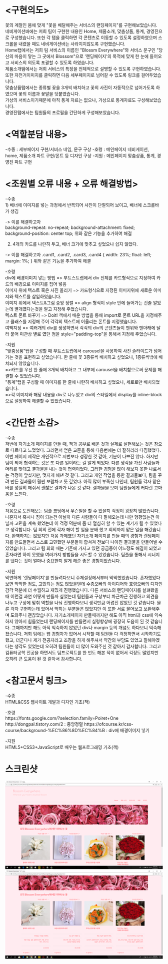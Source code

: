 # <구현의도>
꽃의 계절인 봄에 맞게 "꽃을 배달해주는 서비스의 랜딩페이지"를 구현해보았습니다.
<br>네비게이션바에는 저희 팀이 구현한 내용인 Home, 제품소개, 맞춤상품, 통계, 경영진으로 구성했습니다. 또한 각 탭을 클릭하면 각 콘텐츠로 이동할 수 있도록 설정하였으며 스크롤을 내렸을 때도 네비게이션바는 사라지지않도록 구현했습니다.
<br>Home탭에서는 저희 팀 서비스의 이름인 "Blossm Everywhere"와 서비스 문구인 "당신의 마음이 닿는 그 곳에서 Blossom"으로 '랜딩페이지'의 목적에 맞게 한 눈에 들어오고 서비스의 의도록 포괄할 수 있도록 하였습니다.
<br>제품소개탬에서는 저희 서비스의 특징을 전체적으로 설명할 수 있도록 구현하였습니다. 또한 자전거이미지를 클릭하면 다음 세부페이지로 넘어갈 수 있도록 링크를 걸어두었습니다.
<br>맞춤상품탭에서는 종류별 꽃을 3개씩 배치하고 꽃의 사진이 자동적으로 넘어가도록 하였으며 꽃의 이름과 꽃말을 덧붙였습니다.
<br>가상의 서비스이기때문에 아직 통계 자료는 없으나, 가상으로 통계자료도 구성해보았습니다.
<br>경영진탭에서는 팀원들의 프로필을 간단하게 구성해보았습니다.

# <역할분담 내용>
-수종 : 세부페이지 구현/서비스 네임, 문구 구상
-호령 : 메인페이지 네비게이션, home, 제품소개 파트 구현/폰트 등 디자인 구상
-지원 : 메인페이지 맞춤상품, 통계, 경영진 파트 구현
# <조원별 오류 내용 + 오류 해결방법>
<p>-수종<br>
1) 배너에 이미지를 넣는 과정에서 반복되어 사진이 단절되어 보이고, 배너에 스크롤바가 생김

 -> 이를 해결하고자         
		background-repeat: no-repeat;
        background-attachment: fixed;
        background-position: center top;
        위와 같은 기능을 추가하여 해결
        
 2) 4개의 카드를 나란히 두고, 배너 크기에 맞추고 싶었으나 쉽지 않았다.

-> 이를 해결하고자
      .card1, .card2, .card3, .card4 {
        width: 23%;
        float: left;
        margin: 1%;
      }
위와 같은 기능을 추가하여 해결
</p>
<p>-호령<br>
div에 배경이미지 넣는 방법 => 부트스트랩에서 div 전체를 카드형식으로 지정하여 카드의 배경으로 이미지를 집어 넣음<br>
이미지 위에 텍스트 혹은 사진 올리기 => 카드형식으로 지정된 이미지위에 새로운 이미지와 텍스트를 삽입하였습니다.<br>
이미지 위에서 텍스트&그림 중앙 정렬 =>  align 형식이 style 안에 들어가는 건줄 알았는데 별개였다는것을 알고 지정해 주었습니다.<br>
텍스트 폰트 바꾸기 => Doit! 책에서 배운 방법을 통해 import로 폰트 URL을 지정해주고 클래스를 지정해 주어 각각의 텍스트에 어울리는 폰트를 지정했습니다.<br>
여백지정 => 여러개의 div를 생성하면서 각각의 div의 콘텐츠들이 맨위와 맨아래에 달라 붙어 미관상 별로 였던 점을 style="padding-top"을 통해서 지정해 주었습니다.
</p>
<p>-지원<br>
"맞춤상품"탭을 구성할 때 부트스트랩에서 carousel을 사용하여 사진 슬라이드가 넘어가는 것을 표현하고 싶었습니다. 한 줄에 꽃 3종류씩 배치하고 싶었으나, 1종류씩밖에 배치되지 않았습니다.<br>
=>카드를 우선 한 줄에 3개씩 배치하고 그 내부에 carousel을 배치함으로써 문제를 해결할 수 있었습니다.<br>
"통계"탭을 구성할 때 이미지를 한 줄에 나란히 배치하고 싶었으나, 세로로만 배치되었습니다.<br>
=>각 이미지와 해당 내용을 div로 나누었고 div의 스타일에서 display를 inline-block으로 설정하여 해결할 수 있었습니다.
</p>


# <간단한 소감>
<p>-수종<br>
저번에 자기소개 페이지를 만들 때, 책과 공부로 배운 것과 실제로 실현해보는 것은 참으로 다르다고 느꼈었다. 그러면서 얻은 교훈을 통해 다음번에는 더 잘하리라 다짐했었다. 이번 페이지 제작은 개인적으로 저번보다 성장한 것 같아, 기분이 나쁘진 않다. 하지만 팀이 되어 협력하는 것은 또 다른 일이라는 걸 알게 되었다. 다른 생각을 가진 사람들과 머리를 맞대고 결과물을 내는 것이 협력이었다. 그러한 경험을 많이 해보지 못한 나로서는 걱정이 앞섰지만, 멋지게 해낸 것 같다. 그리고 개인 작업을 통한 결과물보다, 팀을 꾸려 만든 결과물이 훨씬 보람차고 뜻 깊었다. 아직 많이 부족한 나인데, 팀원들 각자 맡은 바를 성실히 해줘서 괜찮은 결과가 나온 것 같다. 결과물을 보며 팀원들에게 커다란 고마움을 느낀다. 
</p>
<p>-호령<br>
처음으로 도전해보는 팀플 코딩에서 무슨일을 할 수 있을지 걱정이 굉장히 많았습니다. 나혼자서 혹시나 짐이 되는건 아닐까 다른 사람들이 다 잘해오는데 나만 형평없는건 아닐까 고민을 계속 했었는데 이 걱정 덕분에 좀 더 열심히 할 수 있는 계기가 될 수 있었다고 생각합니다. 팀 회의 전에 각자 해야 할 일을 분배 했고 회의까지 맡은 일을 해갔습니다. 완벽하지는 않았지만 처음 과제였던 자기소개 페이지를 만들 때의 경험과 랜딩페이지를 만드들면서 스스로 고민했던 부분들이 합쳐져 전보다 나아진 결과물을 만들어낼 수 있었습니다. 그리고 팀 회의 때는 기존에 가지고 있던 궁금증이 어느정도 해결이 되었고  혼자라면 하지 못했을 여러가지 방법들을 시도할 수 있었습니다. 팀플을 통해서 시너지를 낸다는 것이 얼마나 중요한지 알게 해준 좋은 경험이었습니다.
</p>
<p>-지원<br>
막연하게 '랜딩페이지'를 만들려다보니 주제설정에서부터 막막했었습니다. 혼자했었다보면 막막한 점도, 고민되는 점도 많았을텐데 수종오빠의 아이디어와 호령오빠의 디자인감각 덕분에 더 수월하고 재밌게 진행했습니다. 다른 서비스의 랜딩페이지를 살펴봤을 때 이런걸 과연 어떻게 만들까 싶었는데 팀원들과 구상부터 차근차근 진행하고 의견을 나누고 구상에 맞춰 역할을 나눠 진행하다보니 생각만큼 어렵진 않았던 것 같습니다. 물론 각자 구현하는데 있어서 막히는 부분들은 많았지만 이 또한 서로 물어보고 보완해주며 도와주니 괜찮았습니다. 자기소개페이지 만들때까지만 해도 아직 html과 css에 익숙하지 않아서 힘들었는데 랜딩페이지를 만들면서 실령향상에 굉장히 도움이 된 것 같습니다. 그때까지만 해도 아직 익숙하지 않았던 div나 margin 등의 개념도 하다보니 익숙해졌습니다. 저희 팀에는 웹 경험자가 없어서 시작할 때 팀원들 다 걱정하면서 시작하기도 했고, 더군다나 제가 전공자라고 조장을 하게 해주셔서 약간의 부담도 있었고 잘해야겠다는 생각도 있었는데 오히려 팀원들이 더 많이 도와주신 것 같아서 감사합니다. 그리고 컴퓨터공학 전공을 하면서도 팀프로젝트를 한 번도 해본 적이 없어서 걱정도 많았지만 오히려 큰 도움이 된 것 같아서 감사합니다. 
</p>

# <참고문서 링크>
<p>-수종<br> 
HTML&CSS 웹사이트 개발과 디자인 기초(책)
</p>
<p>-호령<br>
https://fonts.google.com/?selection.family=Poiret+One
http://dongpal.tistory.com/2 : 중앙정렬
https://ofcourse.kr/css-course/background-%EC%86%8D%EC%84%B : div에 배경이미지 넣기 
</p>
<p>-지원<br>
HTML5+CSS3+JavaScript로 배우는 웹프로그래밍 기초(책)
</p>


# 스크린샷

![세부페이지 1](./images/detail1.png)
![세부페이지 2](./images/detail2.png)
